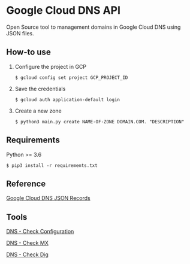 # Google Cloud DNS API 
Open Source tool to management domains in Google Cloud DNS using JSON files.


## How-to use

1. Configure the project in GCP

    `$ gcloud config set project GCP_PROJECT_ID`

2. Save the credentials

    `$ gcloud auth application-default login` 

3. Create a new zone

    `$ python3 main.py create NAME-OF-ZONE DOMAIN.COM. "DESCRIPTION"`


## Requirements 

Python >= 3.6 

`$ pip3 install -r requirements.txt` 


## Reference

[Google Cloud DNS JSON Records](https://cloud.google.com/dns/records/json-record)


## Tools 

[DNS - Check Configuration](http://dnscheck.pingdom.com/)

[DNS - Check MX](https://toolbox.googleapps.com/apps/checkmx/) 

[DNS - Check Dig](https://toolbox.googleapps.com/apps/dig/)